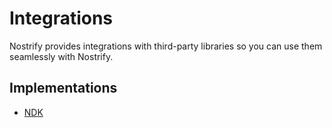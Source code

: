 # Integrations

Nostrify provides integrations with third-party libraries so you can use them seamlessly with Nostrify.

## Implementations

- [NDK](/integrations/ndk)